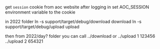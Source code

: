 get `session` cookie from aoc website after logging in
set AOC_SESSION environment variable to the cookie

in 2022 folder
ln -s support/target/debug/download download
ln -s support/target/debug/upload upload 

then from 2022/day? folder you can call
../download
or
../upload 1 123456
../upload 2 654321
